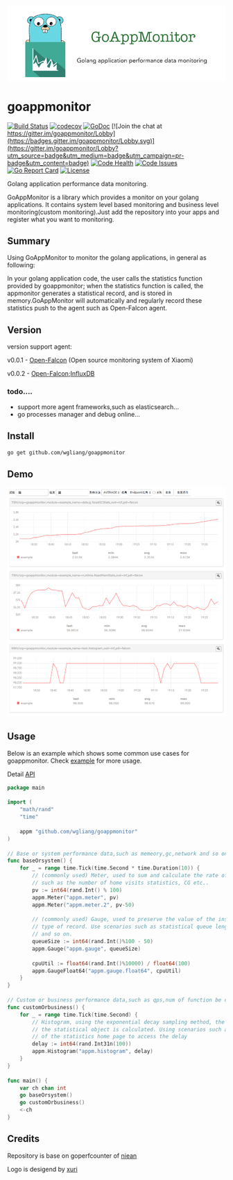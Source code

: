 ![goappmonitor](./logo.png)

# goappmonitor
[![Build Status](https://travis-ci.org/wgliang/goappmonitor.svg?branch=master)](https://travis-ci.org/wgliang/goappmonitor)
[![codecov](https://codecov.io/gh/wgliang/goappmonitor/branch/master/graph/badge.svg)](https://codecov.io/gh/wgliang/goappmonitor)
[![GoDoc](https://godoc.org/github.com/wgliang/goappmonitor?status.svg)](https://godoc.org/github.com/wgliang/goappmonitor)
[![Join the chat at https://gitter.im/goappmonitor/Lobby](https://badges.gitter.im/goappmonitor/Lobby.svg)](https://gitter.im/goappmonitor/Lobby?utm_source=badge&utm_medium=badge&utm_campaign=pr-badge&utm_content=badge)
[![Code Health](https://landscape.io/github/wgliang/goappmonitor/master/landscape.svg?style=flat)](https://landscape.io/github/wgliang/goappmonitor/master)
[![Code Issues](https://www.quantifiedcode.com/api/v1/project/98b2cb0efd774c5fa8f9299c4f96a8c5/badge.svg)](https://www.quantifiedcode.com/app/project/98b2cb0efd774c5fa8f9299c4f96a8c5)
[![Go Report Card](https://goreportcard.com/badge/github.com/wgliang/goappmonitor)](https://goreportcard.com/report/github.com/wgliang/goappmonitor)
[![License](https://img.shields.io/badge/LICENSE-Apache2.0-ff69b4.svg)](http://www.apache.org/licenses/LICENSE-2.0.html)

Golang application performance data monitoring.


GoAppMonitor is a library which provides a monitor on your golang applications. It contains system level based monitoring and business level monitoring(custom monitoring).Just add the repository into your apps and register what you want to monitoring.

## Summary

Using GoAppMonitor to monitor the golang applications, in general as following:

In your golang application code, the user calls the statistics function provided by goappmonitor; when the statistics function is called, the appmonitor generates a statistical record, and is stored in memory.GoAppMonitor will automatically and regularly record these statistics push to the agent such as Open-Falcon agent.

## Version

version support agent:

v0.0.1 - [Open-Falcon](https://github.com/XiaoMi/open-falcon) (Open source monitoring system of Xiaomi)

v0.0.2 - [Open-Falcon](https://github.com/XiaoMi/open-falcon);[InfluxDB](https://github.com/influxdata/influxdb)

### todo....

* support more agent frameworks,such as elasticsearch...
* go processes manager and debug online...


## Install

    go get github.com/wgliang/goappmonitor


## Demo

![demo](./doc/demo.png)

## Usage

Below is an example which shows some common use cases for goappmonitor.  Check 
[example](https://github.com/wgliang/goappmonitor/blob/master/example) for more
usage. 

Detail [API](./doc/API.md)

```go
package main

import (
	"math/rand"
	"time"

	appm "github.com/wgliang/goappmonitor"
)

// Base or system performance data,such as memeory,gc,network and so on.
func baseOrsystem() {
	for _ = range time.Tick(time.Second * time.Duration(10)) {
		// (commonly used) Meter, used to sum and calculate the rate of change. Use scenarios
		// such as the number of home visits statistics, CG etc..
		pv := int64(rand.Int() % 100)
		appm.Meter("appm.meter", pv)
		appm.Meter("appm.meter.2", pv-50)

		// (commonly used) Gauge, used to preserve the value of the instantaneous value of the
		// type of record. Use scenarios such as statistical queue length, statistics CPU usage,
		// and so on.
		queueSize := int64(rand.Int()%100 - 50)
		appm.Gauge("appm.gauge", queueSize)

		cpuUtil := float64(rand.Int()%10000) / float64(100)
		appm.GaugeFloat64("appm.gauge.float64", cpuUtil)
	}
}

// Custom or business performance data,such as qps,num of function be called, task queue and so on.
func customOrbusiness() {
	for _ = range time.Tick(time.Second) {
		// Histogram, using the exponential decay sampling method, the probability distribution of
		// the statistical object is calculated. Using scenarios such as the probability distribution
		// of the statistics home page to access the delay
		delay := int64(rand.Int31n(100))
		appm.Histogram("appm.histogram", delay)
	}
}

func main() {
	var ch chan int
	go baseOrsystem()
	go customOrbusiness()
	<-ch
}
```

## Credits

Repository is base on goperfcounter of [niean](https://github.com/niean/goperfcounter)

Logo is desigend by [xuri](https://github.com/Luxurioust)
